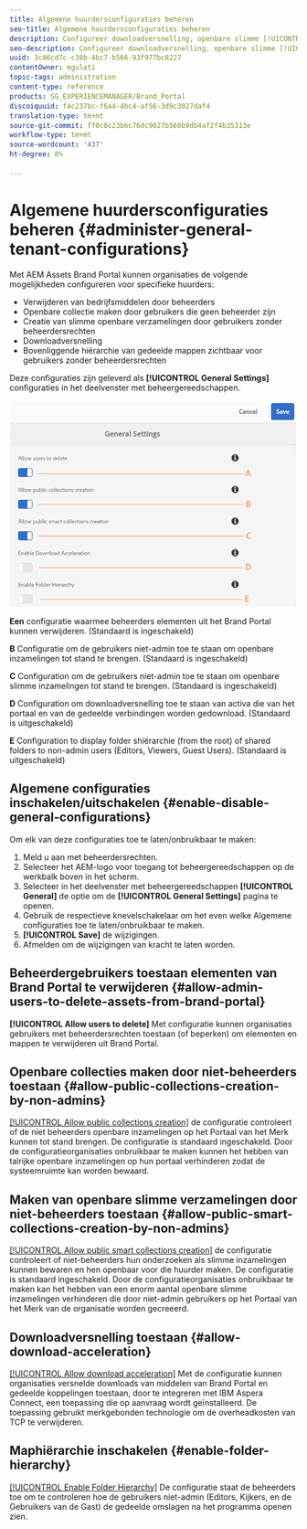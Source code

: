 ```yaml
---
title: Algemene huurdersconfiguraties beheren
seo-title: Algemene huurdersconfiguraties beheren
description: Configureer downloadversnelling, openbare slimme [!UICONTROL collection] creatie, openbare [!UICONTROL collection] creatie en stel beheerders in staat elementen op huurders te verwijderen.
seo-description: Configureer downloadversnelling, openbare slimme [!UICONTROL collection] creatie, openbare [!UICONTROL collection] creatie en stel beheerders in staat elementen op huurders te verwijderen.
uuid: 3c46cd7c-c38b-4bc7-b566-93f977bc8227
contentOwner: mgulati
topic-tags: administration
content-type: reference
products: SG_EXPERIENCEMANAGER/Brand_Portal
discoiquuid: f4c237bc-f6a4-4bc4-af56-3d9c3027daf4
translation-type: tm+mt
source-git-commit: ff0c8c23b6c76dc9027b560b9db4af2f4b35313e
workflow-type: tm+mt
source-wordcount: '437'
ht-degree: 0%

---
```



# Algemene huurdersconfiguraties beheren {#administer-general-tenant-configurations}

Met AEM Assets Brand Portal kunnen organisaties de volgende mogelijkheden configureren voor specifieke huurders:

* Verwijderen van bedrijfsmiddelen door beheerders
* Openbare collectie maken door gebruikers die geen beheerder zijn
* Creatie van slimme openbare verzamelingen door gebruikers zonder beheerdersrechten
* Downloadversnelling
* Bovenliggende hiërarchie van gedeelde mappen zichtbaar voor gebruikers zonder beheerdersrechten

Deze configuraties zijn geleverd als **[!UICONTROL General Settings]** configuraties in het deelvenster met beheergereedschappen.

![](assets/general-configs.png)

**Een** configuratie waarmee beheerders elementen uit het Brand Portal kunnen verwijderen. (Standaard is ingeschakeld)

**B** Configuratie om de gebruikers niet-admin toe te staan om openbare inzamelingen tot stand te brengen. (Standaard is ingeschakeld)

**C** Configuration om de gebruikers niet-admin toe te staan om openbare slimme inzamelingen tot stand te brengen. (Standaard is ingeschakeld)

**D** Configuration om downloadversnelling toe te staan van activa die van het portaal en van de gedeelde verbindingen worden gedownload. (Standaard is uitgeschakeld)

**E** Configuration to display folder shiërarchie (from the root) of shared folders to non-admin users (Editors, Viewers, Guest Users). (Standaard is uitgeschakeld)

## Algemene configuraties inschakelen/uitschakelen {#enable-disable-general-configurations}

Om elk van deze configuraties toe te laten/onbruikbaar te maken:

1. Meld u aan met beheerdersrechten.
1. Selecteer het AEM-logo voor toegang tot beheergereedschappen op de werkbalk boven in het scherm.
1. Selecteer in het deelvenster met beheergereedschappen **[!UICONTROL General]** de optie om de **[!UICONTROL General Settings]** pagina te openen.
1. Gebruik de respectieve knevelschakelaar om het even welke Algemene configuraties toe te laten/onbruikbaar te maken.
1. **[!UICONTROL Save]** de wijzigingen.
1. Afmelden om de wijzigingen van kracht te laten worden.

## Beheerdergebruikers toestaan elementen van Brand Portal te verwijderen {#allow-admin-users-to-delete-assets-from-brand-portal}

**[!UICONTROL Allow users to delete]** Met configuratie kunnen organisaties gebruikers met beheerdersrechten toestaan (of beperken) om elementen en mappen te verwijderen uit Brand Portal.

## Openbare collecties maken door niet-beheerders toestaan {#allow-public-collections-creation-by-non-admins}

[[!UICONTROL Allow public collections creation]](../using/brand-portal-share-collection.md#main-pars-text-1915052376) de configuratie controleert of de niet beheerders openbare inzamelingen op het Portaal van het Merk kunnen tot stand brengen. De configuratie is standaard ingeschakeld. Door de configuratieorganisaties onbruikbaar te maken kunnen het hebben van talrijke openbare inzamelingen op hun portaal verhinderen zodat de systeemruimte kan worden bewaard.

## Maken van openbare slimme verzamelingen door niet-beheerders toestaan {#allow-public-smart-collections-creation-by-non-admins}

[[!UICONTROL Allow public smart collections creation]](../using/brand-portal-searching.md#main-pars-header-500620467) de configuratie controleert of niet-beheerders hun onderzoeken als slimme inzamelingen kunnen bewaren en hen openbaar voor die huurder maken. De configuratie is standaard ingeschakeld. Door de configuratieorganisaties onbruikbaar te maken kan het hebben van een enorm aantal openbare slimme inzamelingen verhinderen die door niet-admin gebruikers op het Portaal van het Merk van de organisatie worden gecreeerd.

## Downloadversnelling toestaan {#allow-download-acceleration}

[[!UICONTROL Allow download acceleration]](../using/accelerated-download.md) Met de configuratie kunnen organisaties versnelde downloads van middelen van Brand Portal en gedeelde koppelingen toestaan, door te integreren met IBM Aspera Connect, een toepassing die op aanvraag wordt geïnstalleerd. De toepassing gebruikt merkgebonden technologie om de overheadkosten van TCP te verwijderen.

## Maphiërarchie inschakelen {#enable-folder-hierarchy}

[[!UICONTROL Enable Folder Hierarchy]](../using/brand-portal-sharing-folders.md#non-admin-user-access-to-shared-folders) De configuratie staat de beheerders toe om te controleren hoe de gebruikers niet-admin (Editors, Kijkers, en de Gebruikers van de Gast) de gedeelde omslagen na het programma openen zien.
